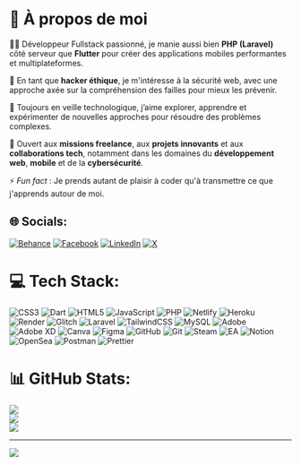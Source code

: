 # 💫 À propos de moi

👨‍💻 Développeur Fullstack passionné, je manie aussi bien **PHP (Laravel)** côté serveur que **Flutter** pour créer des applications mobiles performantes et multiplateformes.

🔐 En tant que **hacker éthique**, je m'intéresse à la sécurité web, avec une approche axée sur la compréhension des failles pour mieux les prévenir.

🚀 Toujours en veille technologique, j’aime explorer, apprendre et expérimenter de nouvelles approches pour résoudre des problèmes complexes.

🤝 Ouvert aux **missions freelance**, aux **projets innovants** et aux **collaborations tech**, notamment dans les domaines du **développement web**, **mobile** et de la **cybersécurité**.

⚡ *Fun fact* : Je prends autant de plaisir à coder qu'à transmettre ce que j'apprends autour de moi.



## 🌐 Socials:
[![Behance](https://img.shields.io/badge/Behance-1769ff?logo=behance&logoColor=white)](https://behance.net/larssonapong) [![Facebook](https://img.shields.io/badge/Facebook-%231877F2.svg?logo=Facebook&logoColor=white)](https://facebook.com/larssonapong) [![LinkedIn](https://img.shields.io/badge/LinkedIn-%230077B5.svg?logo=linkedin&logoColor=white)](https://linkedin.com/in/larssonapong) [![X](https://img.shields.io/badge/X-black.svg?logo=X&logoColor=white)](https://x.com/@larssonapong) 

# 💻 Tech Stack:
![CSS3](https://img.shields.io/badge/css3-%231572B6.svg?style=for-the-badge&logo=css3&logoColor=white) ![Dart](https://img.shields.io/badge/dart-%230175C2.svg?style=for-the-badge&logo=dart&logoColor=white) ![HTML5](https://img.shields.io/badge/html5-%23E34F26.svg?style=for-the-badge&logo=html5&logoColor=white) ![JavaScript](https://img.shields.io/badge/javascript-%23323330.svg?style=for-the-badge&logo=javascript&logoColor=%23F7DF1E) ![PHP](https://img.shields.io/badge/php-%23777BB4.svg?style=for-the-badge&logo=php&logoColor=white) ![Netlify](https://img.shields.io/badge/netlify-%23000000.svg?style=for-the-badge&logo=netlify&logoColor=#00C7B7) ![Heroku](https://img.shields.io/badge/heroku-%23430098.svg?style=for-the-badge&logo=heroku&logoColor=white) ![Render](https://img.shields.io/badge/Render-%46E3B7.svg?style=for-the-badge&logo=render&logoColor=white) ![Glitch](https://img.shields.io/badge/glitch-%233333FF.svg?style=for-the-badge&logo=glitch&logoColor=white) ![Laravel](https://img.shields.io/badge/laravel-%23FF2D20.svg?style=for-the-badge&logo=laravel&logoColor=white) ![TailwindCSS](https://img.shields.io/badge/tailwindcss-%2338B2AC.svg?style=for-the-badge&logo=tailwind-css&logoColor=white) ![MySQL](https://img.shields.io/badge/mysql-4479A1.svg?style=for-the-badge&logo=mysql&logoColor=white) ![Adobe](https://img.shields.io/badge/adobe-%23FF0000.svg?style=for-the-badge&logo=adobe&logoColor=white) ![Adobe XD](https://img.shields.io/badge/Adobe%20XD-470137?style=for-the-badge&logo=Adobe%20XD&logoColor=#FF61F6) ![Canva](https://img.shields.io/badge/Canva-%2300C4CC.svg?style=for-the-badge&logo=Canva&logoColor=white) ![Figma](https://img.shields.io/badge/figma-%23F24E1E.svg?style=for-the-badge&logo=figma&logoColor=white) ![GitHub](https://img.shields.io/badge/github-%23121011.svg?style=for-the-badge&logo=github&logoColor=white) ![Git](https://img.shields.io/badge/git-%23F05033.svg?style=for-the-badge&logo=git&logoColor=white) ![Steam](https://img.shields.io/badge/steam-%23000000.svg?style=for-the-badge&logo=steam&logoColor=white) ![EA](https://img.shields.io/badge/ea-%23000000.svg?style=for-the-badge&logo=ea&logoColor=white) ![Notion](https://img.shields.io/badge/Notion-%23000000.svg?style=for-the-badge&logo=notion&logoColor=white) ![OpenSea](https://img.shields.io/badge/OpenSea-%232081E2.svg?style=for-the-badge&logo=opensea&logoColor=white) ![Postman](https://img.shields.io/badge/Postman-FF6C37?style=for-the-badge&logo=postman&logoColor=white) ![Prettier](https://img.shields.io/badge/prettier-%23F7B93E.svg?style=for-the-badge&logo=prettier&logoColor=black)
# 📊 GitHub Stats:
![](https://github-readme-stats.vercel.app/api?username=larssonapong&theme=dark&hide_border=false&include_all_commits=true&count_private=true)<br/>
![](https://nirzak-streak-stats.vercel.app/?user=larssonapong&theme=dark&hide_border=false)<br/>
![](https://github-readme-stats.vercel.app/api/top-langs/?username=larssonapong&theme=dark&hide_border=false&include_all_commits=true&count_private=true&layout=compact)

---
[![](https://visitcount.itsvg.in/api?id=larssonapong&icon=0&color=0)](https://visitcount.itsvg.in)

<!-- Proudly created with GPRM ( https://gprm.itsvg.in ) -->
